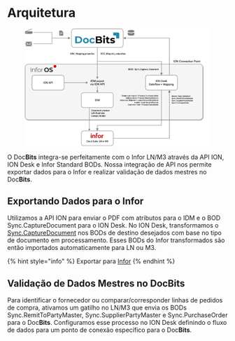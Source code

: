 # Arquitetura

<figure><img src=".gitbook/assets/DocBits_D_Doc2-Infor-1.png" alt=""><figcaption></figcaption></figure>

O Doc**Bits** integra-se perfeitamente com o Infor LN/M3 através da API ION, ION Desk e Infor Standard BODs. Nossa integração de API nos permite exportar dados para o Infor e realizar validação de dados mestres no Doc**Bits**.

## Exportando Dados para o Infor

Utilizamos a API ION para enviar o PDF com atributos para o IDM e o BOD Sync.CaptureDocument para o ION Desk. No ION Desk, transformamos o [Sync.CaptureDocument](admin-section/setup/exporting-in-docbits/) nos BODs de destino desejados com base no tipo de documento em processamento. Esses BODs do Infor transformados são então importados automaticamente para LN ou M3.

{% hint style="info" %}
Exportar para [Infor](admin-section/setup/exporting-in-docbits/exporting-to-infor/)&#x20;
{% endhint %}

## Validação de Dados Mestres no DocBits

Para identificar o fornecedor ou comparar/corresponder linhas de pedidos de compra, ativamos um gatilho no LN/M3 que envia os BODs Sync.RemitToPartyMaster, Sync.SupplierPartyMaster e Sync.PurchaseOrder para o Doc**Bits**. Configuramos esse processo no ION Desk definindo o fluxo de dados para um ponto de conexão específico para o Doc**Bits**.
